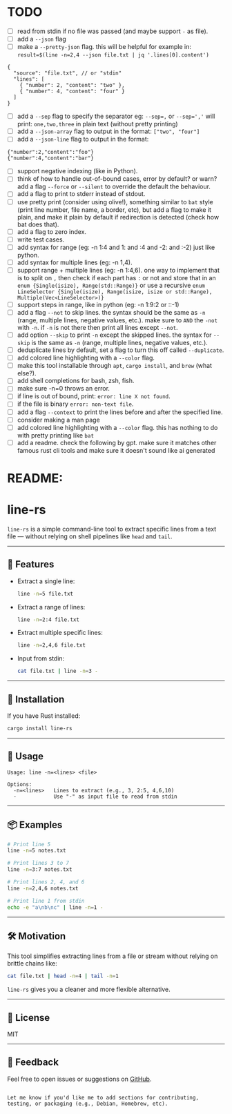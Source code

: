 # TODO

- [ ] read from stdin if no file was passed (and maybe support `-` as file).
- [ ] add a `--json` flag
- [ ] make a `--pretty-json` flag. this will be helpful for example in: `result=$(line -n=2,4 --json file.txt | jq '.lines[0].content')`
```
{
  "source": "file.txt", // or "stdin"
  "lines": [
    { "number": 2, "content": "two" },
    { "number": 4, "content": "four" }
  ]
}
```
- [ ] add a `--sep` flag to specify the separator eg: `--sep=,` or `--sep=','` will print: `one,two,three` in plain text (without pretty printing)
- [ ] add a `--json-array` flag to output in the format: `["two", "four"]`
- [ ] add a `--json-line` flag to output in the format:
```
{"number":2,"content":"foo"}
{"number":4,"content":"bar"}
```
- [ ] support negative indexing (like in Python).
- [ ] think of how to handle out-of-bound cases, error by default? or warn? add a flag `--force` or `--silent` to override the default the behaviour.
- [ ] add a flag to print to stderr instead of stdout.
- [ ] use pretty print (consider using olive!), something similar to `bat` style (print line number, file name, a border, etc), but add a flag to make it plain, and make it plain by default if redirection is detected (check how bat does that).
- [ ] add a flag to zero index.
- [ ] write test cases.
- [ ] add syntax for range (eg: -n 1:4 and 1: and :4 and -2: and :-2) just like python.
- [ ] add syntax for multiple lines (eg: -n 1,4).
- [ ] support range + multiple lines (eg: -n 1:4,6). one way to implement that is to split on `,` then check if each part has `:` or not and store that in an `enum {Single(isize), Range(std::Range)}` or use a recursive `enum LineSelector {Single(isize), Range(isize, isize or std::Range), Multiple(Vec<LineSelector>)}`
- [ ] support steps in range, like in python (eg: -n 1:9:2 or ::-1)
- [ ] add a flag `--not` to skip lines. the syntax should be the same as `-n` (range, multiple lines, negative values, etc.). make sure to `AND` the `-not` with `-n`. if `-n` is not there then print all lines except `--not`.
- [ ] add option `--skip` to print `-n` except the skipped lines. the syntax for `--skip` is the same as `-n` (range, multiple lines, negative values, etc.).
- [ ] deduplicate lines by default, set a flag to turn this off called `--duplicate`.
- [ ] add colored line highlighting with a `--color` flag.
- [ ] make this tool installable through `apt`, `cargo install`, and `brew` (what else?).
- [ ] add shell completions for bash, zsh, fish.
- [ ] make sure -n=0 throws an error.
- [ ] if line is out of bound, print: `error: line X not found`.
- [ ] if the file is binary `error: non-text file`.
- [ ] add a flag `--context` to print the lines before and after the specified line.
- [ ] consider making a man page
- [ ] add colored line highlighting with a `--color` flag. this has nothing to do with pretty printing like `bat`
- [ ] add a readme. check the following by gpt. make sure it matches other famous rust cli tools and make sure it doesn't sound like ai generated

# README:

# line-rs

`line-rs` is a simple command-line tool to extract specific lines from a text file — without relying on shell pipelines like `head` and `tail`.

---

## 🚀 Features

- Extract a single line:  
  ```sh
  line -n=5 file.txt
  ```

* Extract a range of lines:

  ```sh
  line -n=2:4 file.txt
  ```

* Extract multiple specific lines:

  ```sh
  line -n=2,4,6 file.txt
  ```

* Input from stdin:

  ```sh
  cat file.txt | line -n=3 -
  ```

---

## 🔧 Installation

If you have Rust installed:

```sh
cargo install line-rs
```

---

## 📝 Usage

```
Usage: line -n=<lines> <file>

Options:
  -n=<lines>   Lines to extract (e.g., 3, 2:5, 4,6,10)
  -            Use "-" as input file to read from stdin
```

---

## 📦 Examples

```sh
# Print line 5
line -n=5 notes.txt

# Print lines 3 to 7
line -n=3:7 notes.txt

# Print lines 2, 4, and 6
line -n=2,4,6 notes.txt

# Print line 1 from stdin
echo -e "a\nb\nc" | line -n=1 -
```

---

## 🛠 Motivation

This tool simplifies extracting lines from a file or stream without relying on brittle chains like:

```sh
cat file.txt | head -n=4 | tail -n=1
```

`line-rs` gives you a cleaner and more flexible alternative.

---

## 📃 License

MIT

---

## 💬 Feedback

Feel free to open issues or suggestions on [GitHub](https://github.com/yourname/line-rs).

```

Let me know if you'd like me to add sections for contributing, testing, or packaging (e.g., Debian, Homebrew, etc).
```

